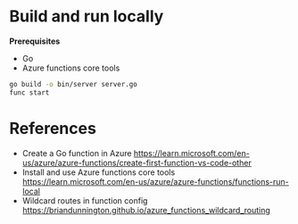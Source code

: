 # Build and run locally

**Prerequisites**

* Go
* Azure functions core tools

```sh
go build -o bin/server server.go
func start
```

# References

- Create a Go function in Azure https://learn.microsoft.com/en-us/azure/azure-functions/create-first-function-vs-code-other
- Install and use Azure functions core tools https://learn.microsoft.com/en-us/azure/azure-functions/functions-run-local
- Wildcard routes in function config https://briandunnington.github.io/azure_functions_wildcard_routing